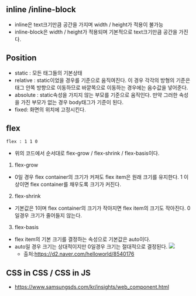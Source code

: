 ## **inline /inline-block**

- inline은 text크기만큼 공간을 가지며 width / height가 적용이 불가능
- inline-block은 width / height가 적용되며 기본적으로 text크기만큼 공간을 가진다.

## **Position**

- static : 모든 태그들의 기본상태
- relative : static이었을 경우를 기준으로 움직여진다. 이 경우 각각의 방형의 기준은 태그 안쪽 방향으로 이동하므로 바깥쪽으로 이동하는 경우에는 음수값을 넣어준다.
- absolute : static속성을 가지지 않는 부모를 기준으로 움직인다. 만약 그러한 속성을 가진 부모가 없는 경우 body태그가 기준이 된다.
- fixed: 화면의 위치에 고정시킨다.

## **flex**

```
flex : 1 1 0
```

- 위의 코드에서 순서대로 flex-grow / flex-shrink / flex-basis이다.

1. flex-grow

- 0일 경우 flex container의 크기가 커져도 flex item은 원래 크기를 유지한다. 1 이상이면 flex container를 채우도록 크기가 커진다.

2. flex-shrink

- 기본값은 1이며 flex container의 크기가 작아지면 flex item의 크기도 작아진다. 0일경우 크기가 줄어들지 않는다.

3. flex-basis

- flex item의 기본 크기를 결정하는 속성으로 기본값은 auto이다.
- auto일 경우 크기는 상대적이지만 0일경우 크기는 절대적으로 결정된다.
  <img src="https://user-images.githubusercontent.com/87972252/152566170-d874f915-8f4a-4497-8684-416a4d33b52a.png"/>
  - 출처:https://d2.naver.com/helloworld/8540176

## **CSS in CSS / CSS in JS**

- https://www.samsungsds.com/kr/insights/web_component.html
